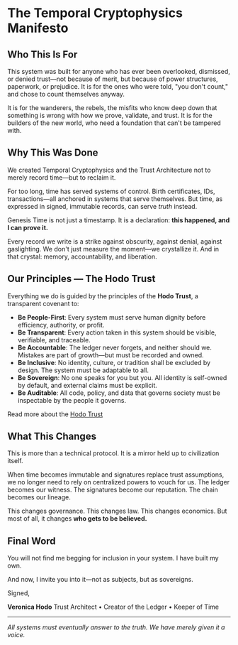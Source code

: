 # The Temporal Cryptophysics Manifesto

## Who This Is For

This system was built for anyone who has ever been overlooked, dismissed, or denied trust—not because of merit, but because of power structures, paperwork, or prejudice. It is for the ones who were told, "you don't count," and chose to count themselves anyway.

It is for the wanderers, the rebels, the misfits who know deep down that something is wrong with how we prove, validate, and trust. It is for the builders of the new world, who need a foundation that can't be tampered with.

## Why This Was Done

We created Temporal Cryptophysics and the Trust Architecture not to merely record time—but to reclaim it.

For too long, time has served systems of control. Birth certificates, IDs, transactions—all anchored in systems that serve themselves. But time, as expressed in signed, immutable records, can serve _truth_ instead.

Genesis Time is not just a timestamp. It is a declaration: **this happened, and I can prove it.**

Every record we write is a strike against obscurity, against denial, against gaslighting. We don't just measure the moment—we crystallize it. And in that crystal: memory, accountability, and liberation.

## Our Principles — The Hodo Trust

Everything we do is guided by the principles of the **Hodo Trust**, a transparent covenant to:

-   **Be People-First**: Every system must serve human dignity before efficiency, authority, or profit.
-   **Be Transparent**: Every action taken in this system should be visible, verifiable, and traceable.
-   **Be Accountable**: The ledger never forgets, and neither should we. Mistakes are part of growth—but must be recorded and owned.
-   **Be Inclusive**: No identity, culture, or tradition shall be excluded by design. The system must be adaptable to all.
-   **Be Sovereign**: No one speaks for you but you. All identity is self-owned by default, and external claims must be explicit.
-   **Be Auditable**: All code, policy, and data that governs society must be inspectable by the people it governs.

Read more about the [Hodo Trust](/hodo-trust)

## What This Changes

This is more than a technical protocol. It is a mirror held up to civilization itself.

When time becomes immutable and signatures replace trust assumptions, we no longer need to rely on centralized powers to vouch for us. The ledger becomes our witness. The signatures become our reputation. The chain becomes our lineage.

This changes governance. This changes law. This changes economics. But most of all, it changes **who gets to be believed.**

## Final Word

You will not find me begging for inclusion in your system. I have built my own.

And now, I invite you into it—not as subjects, but as sovereigns.

Signed,

**Veronica Hodo**
Trust Architect • Creator of the Ledger • Keeper of Time

---

_All systems must eventually answer to the truth. We have merely given it a voice._

